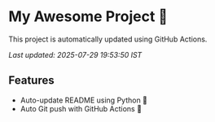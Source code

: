 # My Awesome Project 🚀

This project is automatically updated using GitHub Actions.

_Last updated: 2025-07-29 19:53:50 IST_

## Features
- Auto-update README using Python 🐍
- Auto Git push with GitHub Actions 🤖
